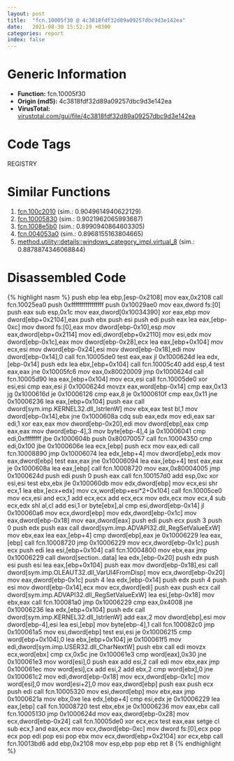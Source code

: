 ```yaml
---
layout: post
title:  "fcn.10005f30 @ 4c3818fdf32d89a09257dbc9d3e142ea"
date:   2021-08-30 15:52:19 +0300
categories: report
index: false
---
```


# Generic Information
- **Function:** fcn.10005f30
- **Origin (md5):** 4c3818fdf32d89a09257dbc9d3e142ea
- **VirusTotal:** [virustotal.com/gui/file/4c3818fdf32d89a09257dbc9d3e142ea][virustotal_ref]

# Code Tags
<span class="tag" id="REGISTRY">REGISTRY</span>


# Similar Functions

1. [fcn.100c2010][similar_1_ref] (sim.: 0.9049614940622129)
2. [fcn.10005830][similar_2_ref] (sim.: 0.9021962065993687)
3. [fcn.1008e5b0][similar_3_ref] (sim.: 0.8990940864603305)
4. [fcn.004053a0][similar_4_ref] (sim.: 0.8968155163804665)
5. [method.utility꞉꞉details꞉꞉windows\_category\_impl.virtual\_8][similar_5_ref] (sim.: 0.8878874346068844)


# Disassembled Code

{% highlight nasm %}
push ebp
lea ebp,[esp-0x2108]
mov eax,0x2108
call fcn.10025ea0
push 0xffffffffffffffff
push 0x10029ae0
mov eax,dword fs:[0]
push eax
sub esp,0x1c
mov eax,dword[0x10034390]
xor eax,ebp
mov dword[ebp+0x2104],eax
push ebx
push esi
push edi
push eax
lea eax,[ebp-0xc]
mov dword fs:[0],eax
mov dword[ebp-0x10],esp
mov eax,dword[ebp+0x2114]
mov edi,dword[ebp+0x2110]
mov esi,edx
mov dword[ebp-0x1c],eax
mov dword[ebp-0x28],ecx
lea eax,[ebp+0x104]
mov ecx,esi
mov dword[ebp-0x24],esi
mov dword[ebp-0x18],edi
mov dword[ebp-0x14],0
call fcn.10005de0
test eax,eax
jl 0x1000624d
lea edx,[ebp-0x14]
push edx
lea ebx,[ebp+0x104]
call fcn.10005c40
add esp,4
test eax,eax
jne 0x10005fc6
mov eax,0x80020009
jmp 0x1000624d
call fcn.10005d90
lea eax,[ebp+0x104]
mov ecx,esi
call fcn.10005de0
xor esi,esi
cmp eax,esi
jl 0x1000624d
movzx eax,word[ebp-0x14]
cmp eax,0x13
jg 0x1000616d
je 0x10006126
cmp eax,8
je 0x1000610f
cmp eax,0x11
jne 0x10006236
lea eax,[ebp+0x104]
push eax
call dword[sym.imp.KERNEL32.dll_lstrlenW]
mov ebx,eax
test bl,1
mov dword[ebp-0x14],ebx
jne 0x1000608a
cdq
sub eax,edx
mov edi,eax
sar edi,1
xor eax,eax
mov dword[ebp-0x20],edi
mov dword[ebp],eax
cmp eax,eax
mov dword[ebp-4],3
mov byte[ebp-4],4
ja 0x10006041
cmp edi,0xffffffff
jbe 0x1000604b
push 0x80070057
call fcn.10004350
cmp edi,0x100
jbe 0x1000606e
lea ecx,[ebp]
push ecx
mov eax,edi
call fcn.10008890
jmp 0x10006074
lea edx,[ebp+4]
mov dword[ebp],edx
mov eax,dword[ebp]
test eax,eax
jne 0x10006094
lea eax,[ebp+4]
test eax,eax
je 0x1000608a
lea eax,[ebp]
call fcn.10008720
mov eax,0x80004005
jmp 0x1000624d
push edi
push 0
push eax
call fcn.100157d0
add esp,0xc
xor esi,esi
test ebx,ebx
jle 0x100060db
mov edx,dword[ebp]
mov ecx,esi
shr ecx,1
lea ebx,[ecx+edx]
mov cx,word[ebp+esi*2+0x104]
call fcn.10005ce0
mov ecx,esi
and ecx,1
add ecx,ecx
add ecx,ecx
mov edx,ecx
mov ecx,4
sub ecx,edx
shl al,cl
add esi,1
or byte[ebx],al
cmp esi,dword[ebp-0x14]
jl 0x100060a6
mov ecx,dword[ebp]
mov edx,dword[ebp-0x1c]
mov eax,dword[ebp-0x18]
mov eax,dword[eax]
push edi
push ecx
push 3
push 0
push edx
push eax
call dword[sym.imp.ADVAPI32.dll_RegSetValueExW]
mov ebx,eax
lea eax,[ebp+4]
cmp dword[ebp],eax
je 0x10006229
lea eax,[ebp]
call fcn.10008720
jmp 0x10006229
mov ecx,dword[ebp-0x1c]
push ecx
push edi
lea esi,[ebp+0x104]
call fcn.10004800
mov ebx,eax
jmp 0x10006229
call dword[section..data]
lea edx,[ebp-0x20]
push edx
push esi
push esi
lea eax,[ebp+0x104]
push eax
mov dword[ebp-0x18],esi
call dword[sym.imp.OLEAUT32.dll_VarUI4FromDisp]
mov ecx,dword[ebp-0x20]
mov eax,dword[ebp-0x1c]
push 4
lea edx,[ebp-0x14]
push edx
push 4
push esi
mov dword[ebp-0x14],ecx
mov ecx,dword[edi]
push eax
push ecx
call dword[sym.imp.ADVAPI32.dll_RegSetValueExW]
lea esi,[ebp-0x18]
mov ebx,eax
call fcn.100081a0
jmp 0x10006229
cmp eax,0x4008
jne 0x10006236
lea edx,[ebp+0x104]
push edx
call dword[sym.imp.KERNEL32.dll_lstrlenW]
add eax,2
mov dword[ebp],esi
mov dword[ebp-4],esi
lea esi,[ebp]
mov byte[ebp-4],1
call fcn.100082c0
jmp 0x100061a5
mov esi,dword[ebp]
test esi,esi
je 0x10006215
cmp word[ebp+0x104],0
lea ebx,[ebp+0x104]
je 0x100061f5
mov edi,dword[sym.imp.USER32.dll_CharNextW]
push ebx
call edi
movzx ecx,word[ebx]
cmp cx,0x5c
jne 0x100061e3
cmp word[eax],0x30
jne 0x100061e3
mov word[esi],0
push eax
add esi,2
call edi
mov ebx,eax
jmp 0x100061ec
mov word[esi],cx
add esi,2
add ebx,2
cmp word[ebx],0
jne 0x100061c2
mov edi,dword[ebp-0x18]
mov ecx,dword[ebp-0x1c]
mov word[esi],0
mov word[esi+2],0
mov eax,dword[ebp]
push eax
push ecx
push edi
call fcn.10005320
mov esi,dword[ebp]
mov ebx,eax
jmp 0x1000621a
mov ebx,0xe
lea edx,[ebp+4]
cmp esi,edx
je 0x10006229
lea eax,[ebp]
call fcn.10008720
test ebx,ebx
je 0x10006236
mov eax,ebx
call fcn.10005130
jmp 0x1000624d
mov eax,dword[ebp-0x28]
mov ecx,dword[ebp-0x24]
call fcn.10005de0
xor ecx,ecx
test eax,eax
setge cl
sub ecx,1
and eax,ecx
mov ecx,dword[ebp-0xc]
mov dword fs:[0],ecx
pop ecx
pop edi
pop esi
pop ebx
mov ecx,dword[ebp+0x2104]
xor ecx,ebp
call fcn.10013bd6
add ebp,0x2108
mov esp,ebp
pop ebp
ret 8
{% endhighlight %}


[similar_1_ref]: /report/fcn.100c2010@a0ac129ff3ea4c0dfa9529c259a9502c
[similar_2_ref]: /report/fcn.10005830@4c3818fdf32d89a09257dbc9d3e142ea
[similar_3_ref]: /report/fcn.1008e5b0@2585b133c2e70968905cce13b1fc2654
[similar_4_ref]: /report/fcn.004053a0@a1c6b07868a0eea8f4ee5a872aa71909
[similar_5_ref]: /report/method.utility꞉꞉details꞉꞉windows_category_impl.virtual_8@27ac6b5c7fa1ad11790cdc733c25a701
[virustotal_ref]: https://www.virustotal.com/gui/file/4c3818fdf32d89a09257dbc9d3e142ea